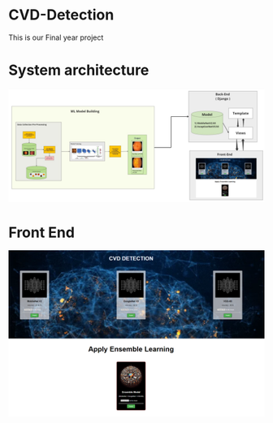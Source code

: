 # CVD-Detection
This is our Final year project 
# System architecture
![Alt Text](architectureeeeeeeeeee.png)

# Front End
![Alt Text](frontend.png)
